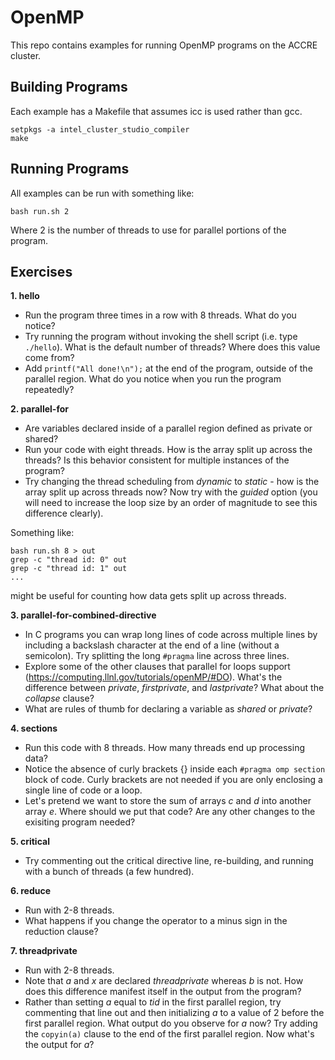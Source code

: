 # OpenMP

This repo contains examples for running OpenMP programs on the ACCRE cluster.

## Building Programs

Each example has a Makefile that assumes icc is used rather than gcc. 

	setpkgs -a intel_cluster_studio_compiler
	make

## Running Programs

All examples can be run with something like:

	bash run.sh 2

Where 2 is the number of threads to use for parallel portions of the program.

## Exercises

**1. hello**

- Run the program three times in a row with 8 threads. What do you notice?
- Try running the program without invoking the shell script (i.e. type ```./hello```). What is the default number of threads? Where does this value come from?
- Add ```printf("All done!\n");``` at the end of the program, outside of the parallel region. What do you notice when you run the program repeatedly?

**2. parallel-for** 

- Are variables declared inside of a parallel region defined as private or shared?
- Run your code with eight threads. How is the array split up across the threads? Is this behavior consistent for multiple instances of the program?
- Try changing the thread scheduling from *dynamic* to *static* - how is the array split up across threads now? Now try with the *guided* option (you will need to increase the loop size by an order of magnitude to see this difference clearly).

Something like:

	bash run.sh 8 > out
	grep -c "thread id: 0" out
	grep -c "thread id: 1" out
	...

might be useful for counting how data gets split up across threads.

**3. parallel-for-combined-directive**

- In C programs you can wrap long lines of code across multiple lines by including a backslash character at the end of a line (without a semicolon). Try splitting the long ```#pragma``` line across three lines.
- Explore some of the other clauses that parallel for loops support (https://computing.llnl.gov/tutorials/openMP/#DO). What's the difference between *private*, *firstprivate*, and *lastprivate*? What about the *collapse* clause?
- What are rules of thumb for declaring a variable as *shared* or *private*?

**4. sections**

- Run this code with 8 threads. How many threads end up processing data?
- Notice the absence of curly brackets {} inside each ```#pragma omp section``` block of code. Curly brackets are not needed if you are only enclosing a single line of code or a loop.
- Let's pretend we want to store the sum of arrays *c* and *d* into another array *e*. Where should we put that code? Are any other changes to the exisiting program needed?

**5. critical**

- Try commenting out the critical directive line, re-building, and running with a bunch of threads (a few hundred).

**6. reduce**

- Run with 2-8 threads.
- What happens if you change the operator to a minus sign in the reduction clause? 

**7. threadprivate**

- Run with 2-8 threads.
- Note that *a* and *x* are declared *threadprivate* whereas *b* is not. How does this difference manifest itself in the output from the program?
- Rather than setting *a* equal to *tid* in the first parallel region, try commenting that line out and then initializing *a* to a value of 2 before the first parallel region. What output do you observe for *a* now? Try adding the ```copyin(a)``` clause to the end of the first parallel region. Now what's the output for *a*?